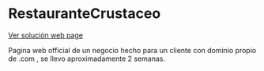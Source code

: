 # RestauranteCrustaceo

[Ver solución web page](https://restauranteelcrustaceo.com)

Pagina web official de un negocio hecho para un cliente con dominio propio de .com , se llevo aproximadamente 2 semanas.
